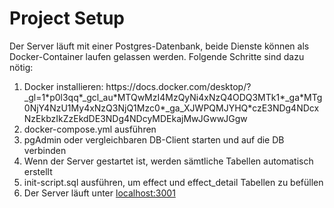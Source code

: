 <h1> Project Setup </h1>
Der Server läuft mit einer Postgres-Datenbank, beide Dienste können als Docker-Container laufen gelassen werden.
Folgende Schritte sind dazu nötig:
<ol>
  <li> Docker installieren: https://docs.docker.com/desktop/?_gl=1*p0l3qq*_gcl_au*MTQwMzI4MzQyNi4xNzQ4ODQ3MTk1*_ga*MTg0NjY4NzU1My4xNzQ3NjQ1Mzc0*_ga_XJWPQMJYHQ*czE3NDg4NDcxNzEkbzIkZzEkdDE3NDg4NDcyMDEkajMwJGwwJGgw </li>
  <li> docker-compose.yml ausführen </li>
  <li> pgAdmin oder vergleichbaren DB-Client starten und auf die DB verbinden </li>
  <li> Wenn der Server gestartet ist, werden sämtliche Tabellen automatisch erstellt </li>
  <li> init-script.sql ausführen, um effect und effect_detail Tabellen zu befüllen </li>
  <li> Der Server läuft unter <a href="http://localhost:3001">localhost:3001</a>   </li>
</ol>
